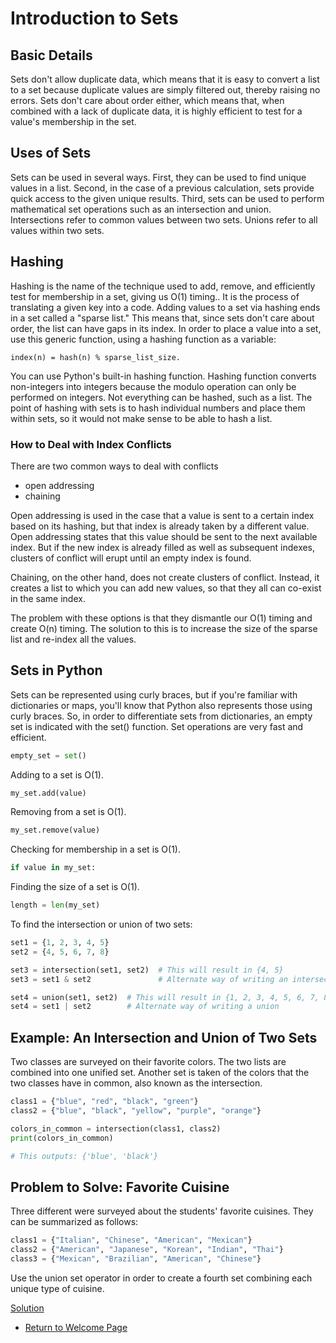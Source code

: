 # Introduction to Sets
## Basic Details
Sets don't allow duplicate data, which means that it is easy to convert a list to a set because duplicate values are simply filtered out, thereby raising no errors. Sets don't care about order either, which means that, when combined with a lack of duplicate data, it is highly efficient to test for a value's membership in the set.

## Uses of Sets
Sets can be used in several ways. First, they can be used to find unique values in a list. Second, in the case of a previous calculation, sets provide quick access to the given unique results. Third, sets can be used to perform mathematical set operations such as an intersection and union. Intersections refer to common values between two sets. Unions refer to all values within two sets.

## Hashing
Hashing is the name of the technique used to add, remove, and efficiently test for membership in a set, giving us O(1) timing.. It is the process of translating a given key into a code. Adding values to a set via hashing ends in a set called a "sparse list." This means that, since sets don't care about order, the list can have gaps in its index. 
In order to place a value into a set, use this generic function, using a hashing function as a variable:
```
index(n) = hash(n) % sparse_list_size.
```
You can use Python's built-in hashing function. Hashing function converts non-integers into integers because the modulo operation can only be performed on integers. Not everything can be hashed, such as a list. The point of hashing with sets is to hash individual numbers and place them within sets, so it would not make sense to be able to hash a list. 

### How to Deal with Index Conflicts
There are two common ways to deal with conflicts
- open addressing
- chaining

Open addressing is used in the case that a value is sent to a certain index based on its hashing, but that index is already taken by a different value. Open addressing states that this value should be sent to the next available index. But if the new index is already filled as well as subsequent indexes, clusters of conflict will erupt until an empty index is found. 

Chaining, on the other hand, does not create clusters of conflict. Instead, it creates a list to which you can add new values, so that they all can co-exist in the same index. 

The problem with these options is that they dismantle our O(1) timing and create O(n) timing. The solution to this is to increase the size of the sparse list and re-index all the values.

## Sets in Python
Sets can be represented using curly braces, but if you're familiar with dictionaries or maps, you'll know that Python also represents those using curly braces. So, in order to differentiate sets from dictionaries, an empty set is indicated with the set() function. Set operations are very fast and efficient. 

``` python
empty_set = set()
```

Adding to a set is O(1).
``` python
my_set.add(value)
```

Removing from a set is O(1).
``` python
my_set.remove(value)
```

Checking for membership in a set is O(1).
``` python
if value in my_set:
```

Finding the size of a set is O(1).
``` python
length = len(my_set)
```

To find the intersection or union of two sets:
``` python
set1 = {1, 2, 3, 4, 5}
set2 = {4, 5, 6, 7, 8}

set3 = intersection(set1, set2)  # This will result in {4, 5}
set3 = set1 & set2               # Alternate way of writing an intersection

set4 = union(set1, set2)  # This will result in {1, 2, 3, 4, 5, 6, 7, 8}
set4 = set1 | set2        # Alternate way of writing a union
```

## Example: An Intersection and Union of Two Sets
Two classes are surveyed on their favorite colors. The two lists are combined into one unified set. Another set is taken of the colors that the two classes have in common, also known as the intersection.

``` python
class1 = {"blue", "red", "black", "green"}
class2 = {"blue", "black", "yellow", "purple", "orange"}

colors_in_common = intersection(class1, class2)
print(colors_in_common)

# This outputs: {'blue', 'black'}
```

## Problem to Solve: Favorite Cuisine
Three different were surveyed about the students' favorite cuisines.
They can be summarized as follows:
``` python
class1 = {"Italian", "Chinese", "American", "Mexican"}
class2 = {"American", "Japanese", "Korean", "Indian", "Thai"}
class3 = {"Mexican", "Brazilian", "American", "Chinese"}
```
Use the union set operator in order to create a fourth set combining each unique type of cuisine.

[Solution](set_prob_soln.py)
- [Return to Welcome Page](0-welcome.md)

